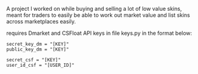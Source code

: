 A project I worked on while buying and selling a lot of low value skins, meant for traders to easily be able to work out market value and list skins across marketplaces easily.

requires Dmarket and CSFloat API keys in file keys.py in the format below:
```
secret_key_dm = "[KEY]"
public_key_dm = "[KEY]"

secret_csf = "[KEY]"
user_id_csf = "[USER_ID]"
